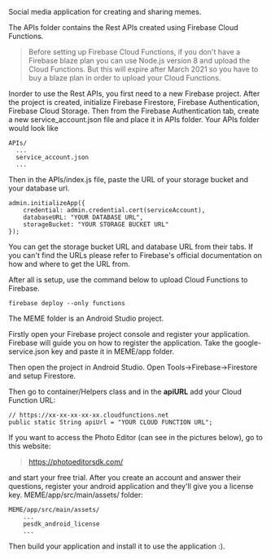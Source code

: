 Social media application for creating and sharing memes.

The APIs folder contains the Rest APIs created using Firebase Cloud Functions.

> Before setting up Firebase Cloud Functions, if you don't have a Firebase blaze plan you can use Node.js version 8 and upload the Cloud Functions. But this will expire after March 2021 so you have to buy a blaze plan in order to upload your Cloud Functions.

Inorder to use the Rest APIs, you first need to a new Firebase project. After the project is created, initialize Firebase Firestore, Firebase Authentication, Firebase Cloud Storage. Then from the Firebase Authentication tab, create a new service_account.json file and place it in APIs folder. Your APIs folder would look like

```
APIs/
  ...
  service_account.json
  ...
```
Then in the APIs/index.js file, paste the URL of your storage bucket and your database url. 
```
admin.initializeApp({
	credential: admin.credential.cert(serviceAccount),
	databaseURL: "YOUR DATABASE URL",
	storageBucket: "YOUR STORAGE BUCKET URL"
});
```
You can get the storage bucket URL and database URL from their tabs. If you can't find the URLs please refer to Firebase's official documentation on how and where to get the URL from.

After all is setup, use the command below to upload Cloud Functions to Firebase.
```
firebase deploy --only functions
```

The MEME folder is an Android Studio project. 

Firstly open your Firebase project console and register your application. Firebase will guide you on how to register the application. Take the google-service.json key and paste it in MEME/app folder.

Then open the project in Android Studio. Open Tools->Firebase->Firestore and setup Firestore.

Then go to container/Helpers class and in the <b>apiURL</b> add your Cloud Function URL:
```
// https://xx-xx-xx-xx-xx.cloudfunctions.net
public static String apiUrl = "YOUR CLOUD FUNCTION URL";
```

If you want to access the Photo Editor (can see in the pictures below), go to this website:

> https://photoeditorsdk.com/

and start your free trial. After you create an account and answer their questions, register your android application and they'll give you a license key. MEME/app/src/main/assets/ folder:
```
MEME/app/src/main/assets/
	...
	pesdk_android_license
	...
```
Then build your application and install it to use the application :).



